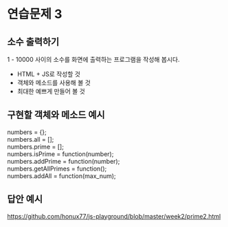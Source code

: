 # 연습문제 3    

## 소수 출력하기

1 - 10000 사이의 소수를 화면에 출력하는 프로그램을 작성해 봅시다.<br/>

- HTML + JS로 작성할 것
- 객체와 메소드를 사용해 볼 것
- 최대한 예쁘게 만들어 볼 것

## 구현할 객체와 메소드 예시
numbers = {};<br/>
numbers.all = [];<br/>
numbers.prime = [];<br/>
numbers.isPrime = function(number);<br/>
numbers.addPrime = function(number);<br/>
numbers.getAllPrimes = function();<br/>
numbers.addAll = function(max_num);<br/>

## 답안 예시

https://github.com/honux77/js-playground/blob/master/week2/prime2.html
